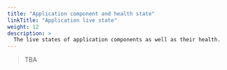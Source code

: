 ```yaml
---
title: "Application component and health state"
linkTitle: "Application live state"
weight: 12
description: >
  The live states of application components as well as their health.
---
```


> TBA
